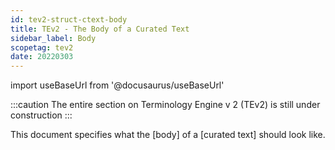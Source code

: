 ```yaml
---
id: tev2-struct-ctext-body
title: TEv2 - The Body of a Curated Text
sidebar_label: Body
scopetag: tev2
date: 20220303
---
```


import useBaseUrl from '@docusaurus/useBaseUrl'

:::caution
The entire section on Terminology Engine v 2 (TEv2) is still under construction
:::

This document specifies what the [body] of a [curated text] should look like.
